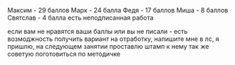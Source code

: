 Максим - 29 баллов
Марк - 24 балла
Федя - 17 баллов
Миша - 8 баллов
Святслав - 4 балла
есть неподписанная работа

если вам не нравятся ваши баллы или вы не писали - есть возмоджность получить вариант на отработку, напишите мне в лс, я пришлю, на следующем занятии проставлю штамп
к нему так же советую поготовиться по методичке
